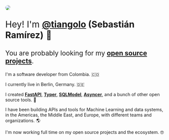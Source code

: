 <img style="border-radius: 100%; max-height: 15rem;" src="https://github.com/tiangolo.png">

<div style="font-size: 2em;" markdown="1">

Hey! I'm **<a href="https://twitter.com/tiangolo" target="_blank">@tiangolo</a> (Sebastián Ramírez)** 👋

</div>

<div style="font-size: 1.5em" markdown="1">

You are probably looking for my **<a href="https://tiangolo.com/open-source/projects/">open source projects</a>**.

</div>

I'm a software developer from Colombia. 🇨🇴

I currently live in Berlin, Germany. 🇩🇪

I created **<a href="https://fastapi.tiangolo.com" target="_blank">FastAPI</a>**, **<a href="https://typer.tiangolo.com" target="_blank">Typer</a>**, **<a href="https://sqlmodel.tiangolo.com" target="_blank">SQLModel</a>**, **<a href="https://asyncer.tiangolo.com" target="_blank">Asyncer</a>**, and a bunch of other open source tools. 🚀

I have been building APIs and tools for Machine Learning and data systems, in the Americas, the Middle East, and Europe, with different teams and organizations. 🌎

I'm now working full time on my open source projects and the ecosystem. 🤓
